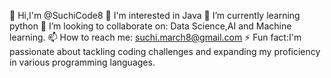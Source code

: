 👋 Hi,I'm @SuchiCode8 
👀 I'm interested in Java
🌱 I’m currently learning python
💞️ I’m looking to collaborate on:
   Data Science,AI and Machine learning. 
📫 How to reach me:
   <suchi.march8@gmail.com>
⚡ Fun fact:I'm passionate about 
   tackling coding challenges and 
   expanding my proficiency in 
   various programming languages. 

